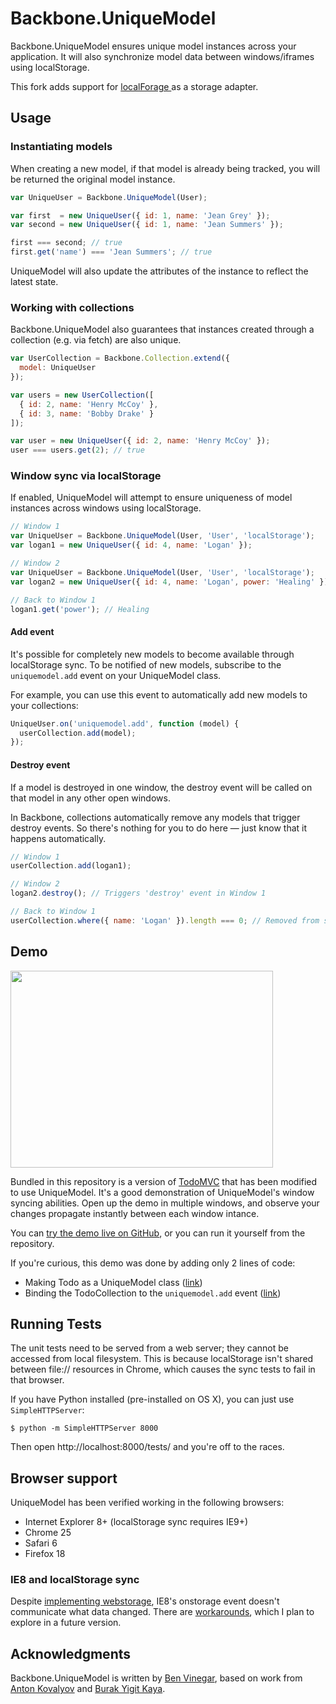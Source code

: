 Backbone.UniqueModel
======================

Backbone.UniqueModel ensures unique model instances across your application. It will also synchronize model data between windows/iframes using localStorage.

This fork adds support for [localForage ](https://github.com/localForage/localForage) as a storage adapter.

## Usage

### Instantiating models

When creating a new model, if that model is already being tracked, you will be returned the original model instance.

```javascript
var UniqueUser = Backbone.UniqueModel(User);

var first  = new UniqueUser({ id: 1, name: 'Jean Grey' });
var second = new UniqueUser({ id: 1, name: 'Jean Summers' });

first === second; // true
first.get('name') === 'Jean Summers'; // true
```

UniqueModel will also update the attributes of the instance to reflect the latest state.

### Working with collections

Backbone.UniqueModel also guarantees that instances created through a collection (e.g. via fetch) are also unique.

```javascript
var UserCollection = Backbone.Collection.extend({
  model: UniqueUser
});

var users = new UserCollection([
  { id: 2, name: 'Henry McCoy' },
  { id: 3, name: 'Bobby Drake' }
]);

var user = new UniqueUser({ id: 2, name: 'Henry McCoy' });
user === users.get(2); // true
```

### Window sync via localStorage

If enabled, UniqueModel will attempt to ensure uniqueness of model instances across windows using localStorage.

```javascript
// Window 1
var UniqueUser = Backbone.UniqueModel(User, 'User', 'localStorage');
var logan1 = new UniqueUser({ id: 4, name: 'Logan' });

// Window 2
var UniqueUser = Backbone.UniqueModel(User, 'User', 'localStorage');
var logan2 = new UniqueUser({ id: 4, name: 'Logan', power: 'Healing' });

// Back to Window 1
logan1.get('power'); // Healing
```

#### Add event

It's possible for completely new models to become available through localStorage sync. To be notified of new models, subscribe to the `uniquemodel.add` event on your UniqueModel class.

For example, you can use this event to automatically add new models to your collections:

```javascript
UniqueUser.on('uniquemodel.add', function (model) {
  userCollection.add(model);
});
```

#### Destroy event

If a model is destroyed in one window, the destroy event will be called on that model in any other open windows.

In Backbone, collections automatically remove any models that trigger destroy events. So there's nothing for you to do here — just know that it happens automatically.

```javascript
// Window 1
userCollection.add(logan1);

// Window 2
logan2.destroy(); // Triggers 'destroy' event in Window 1

// Back to Window 1
userCollection.where({ name: 'Logan' }).length === 0; // Removed from set
```

## Demo

[<img src="assets/youtube-thumb.png" width="420" height="315"/>](http://www.youtube.com/watch?v=DAGOvXq-b48)

Bundled in this repository is a version of [TodoMVC](http://addyosmani.github.com/todomvc/) that has been modified to use UniqueModel. It's a good demonstration of UniqueModel's window syncing abilities. Open up the demo in multiple windows, and observe your changes propagate instantly between each window intance.

You can [try the demo live on GitHub](http://disqus.github.com/backbone.uniquemodel/todomvc), or you can run it yourself from the repository.

If you're curious, this demo was done by adding only 2 lines of code:

* Making Todo as a UniqueModel class ([link](https://github.com/disqus/backbone.uniquemodel/blob/master/todomvc/js/models/todo.js#L26))
* Binding the TodoCollection to the `uniquemodel.add` event ([link](https://github.com/disqus/backbone.uniquemodel/blob/master/todomvc/js/collections/todos.js#L49))

## Running Tests

The unit tests need to be served from a web server; they cannot be accessed from local filesystem. This is because localStorage isn't shared between file:// resources in Chrome, which causes the sync tests to fail in that browser.

If you have Python installed (pre-installed on OS X), you can just use `SimpleHTTPServer`:

```
$ python -m SimpleHTTPServer 8000
```

Then open http://localhost:8000/tests/ and you're off to the races.

## Browser support

UniqueModel has been verified working in the following browsers:

* Internet Explorer 8+ (localStorage sync requires IE9+)
* Chrome 25
* Safari 6
* Firefox 18

### IE8 and localStorage sync

Despite [implementing webstorage](http://caniuse.com/namevalue-storage), IE8's onstorage event doesn't communicate what data changed. There are [workarounds](http://jsfiddle.net/rodneyrehm/bAhJL/), which I plan to explore in a future version.

## Acknowledgments

Backbone.UniqueModel is written by [Ben Vinegar](http://github.com/benvinegar), based on work from [Anton Kovalyov](http://github.com/antonkovalyov) and [Burak Yigit Kaya](http://github.com/byk).
